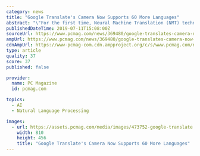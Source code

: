 ```yaml
---
category: news
title: "Google Translate's Camera Now Supports 60 More Languages"
abstract: "\"For the first time, Neural Machine Translation (NMT) technology is built into instant camera translations,\" Gu wrote. \"This produces more accurate and natural translations, reducing errors by 55 to 85 percent in certain language pairs.\""
publishedDateTime: 2019-07-11T15:08:00Z
sourceUrl: https://www.pcmag.com/news/369480/google-translates-camera-now-supports-60-more-languages
ampUrl: https://www.pcmag.com/news/369480/google-translates-camera-now-supports-60-more-languages?amp=1
cdnAmpUrl: https://www-pcmag-com.cdn.ampproject.org/c/s/www.pcmag.com/news/369480/google-translates-camera-now-supports-60-more-languages?amp=1
type: article
quality: 37
score: 37
published: false

provider:
  name: PC Magazine
  id: pcmag.com

topics:
  - AI
  - Natural Language Processing

images:
  - url: https://assets.pcmag.com/media/images/473752-google-translate.jpg?thumb=y&width=810&height=456
    width: 810
    height: 456
    title: "Google Translate's Camera Now Supports 60 More Languages"
---
```

